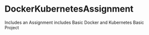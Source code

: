 # DockerKubernetesAssignment
Includes an Assignment includes Basic Docker and Kubernetes Basic Project 
